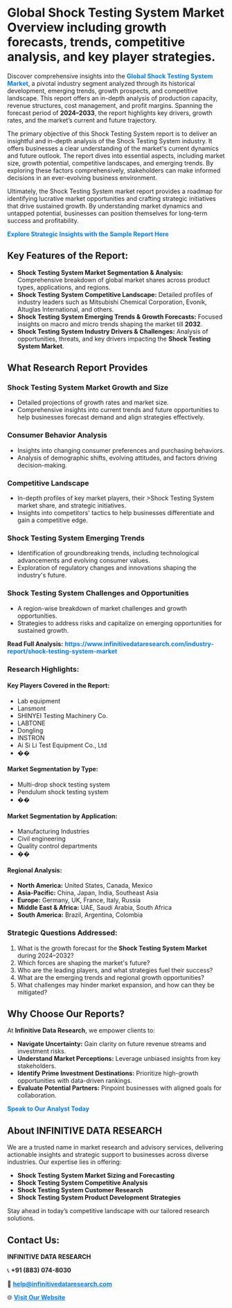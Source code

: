 <h1>Global Shock Testing System Market Overview including growth forecasts, trends, competitive analysis, and key player strategies.</h1>
<p>
Discover comprehensive insights into the 
<a href="https://www.infinitivedataresearch.com/industry-report/shock-testing-system-market" rel="dofollow" style="color: #007BFF; text-decoration: none;"><strong>Global Shock Testing System Market</strong></a>, a pivotal industry segment analyzed through its historical development, emerging trends, growth prospects, and competitive landscape. This report offers an in-depth analysis of production capacity, revenue structures, cost management, and profit margins. Spanning the forecast period of <strong>2024–2033</strong>, the report highlights key drivers, growth rates, and the market’s current and future trajectory.
</p>
<p>
The primary objective of this Shock Testing System report is to deliver an insightful and in-depth analysis of the Shock Testing System industry. It offers businesses a clear understanding of the market's current dynamics and future outlook. The report dives into essential aspects, including market size, growth potential, competitive landscapes, and emerging trends. By exploring these factors comprehensively, stakeholders can make informed decisions in an ever-evolving business environment.
</p>
<p>
Ultimately, the Shock Testing System market report provides a roadmap for identifying lucrative market opportunities and crafting strategic initiatives that drive sustained growth. By understanding market dynamics and untapped potential, businesses can position themselves for long-term success and profitability.
</p>
<p>
<a href="https://www.infinitivedataresearch.com/request-sample/reportId=108766" style="color: #007BFF; text-decoration: none;"><strong>Explore Strategic Insights with the Sample Report Here</strong></a>
</p>

<h2>Key Features of the Report:</h2>
<ul>
<li><strong>Shock Testing System Market Segmentation & Analysis:</strong> Comprehensive breakdown of global market shares across product types, applications, and regions.</li>
<li><strong>Shock Testing System Competitive Landscape:</strong> Detailed profiles of industry leaders such as Mitsubishi Chemical Corporation, Evonik, Altuglas International, and others.</li>
<li><strong>Shock Testing System Emerging Trends & Growth Forecasts:</strong> Focused insights on macro and micro trends shaping the market till <strong>2032</strong>.</li>
<li><strong>Shock Testing System Industry Drivers & Challenges:</strong> Analysis of opportunities, threats, and key drivers impacting the <strong>Shock Testing System Market</strong>.</li>
</ul>

<h2>What Research Report Provides</h2>
<h3>Shock Testing System Market Growth and Size</h3>
<ul>
<li>Detailed projections of growth rates and market size.</li>
<li>Comprehensive insights into current trends and future opportunities to help businesses forecast demand and align strategies effectively.</li>
</ul>

<h3>Consumer Behavior Analysis</h3>
<ul>
<li>Insights into changing consumer preferences and purchasing behaviors.</li>
<li>Analysis of demographic shifts, evolving attitudes, and factors driving decision-making.</li>
</ul>

<h3>Competitive Landscape</h3>
<ul>
<li>In-depth profiles of key market players, their >Shock Testing System market share, and strategic initiatives.</li>
<li>Insights into competitors' tactics to help businesses differentiate and gain a competitive edge.</li>
</ul>

<h3>Shock Testing System Emerging Trends</h3>
<ul>
<li>Identification of groundbreaking trends, including technological advancements and evolving consumer values.</li>
<li>Exploration of regulatory changes and innovations shaping the industry's future.</li>
</ul>

<h3>Shock Testing System Challenges and Opportunities</h3>
<ul>
<li>A region-wise breakdown of market challenges and growth opportunities.</li>
<li>Strategies to address risks and capitalize on emerging opportunities for sustained growth.</li>
</ul>
<p><strong>Read Full Analysis:</strong> <a href="https://www.infinitivedataresearch.com/industry-report/shock-testing-system-market" rel="dofollow" style="color: #007BFF; text-decoration: none;"><strong>https://www.infinitivedataresearch.com/industry-report/shock-testing-system-market</strong></a></p>
<h3>Research Highlights:</h3>
<h4>Key Players Covered in the Report:</h4>
<ul><li>Lab equipment</li><li>Lansmont</li><li>SHINYEI Testing Machinery Co.</li><li>LABTONE</li><li>Dongling</li><li>INSTRON</li><li>Ai Si Li Test Equipment Co., Ltd</li><li>��</li></ul>
<h4>Market Segmentation by Type:</h4>
<ul><li>Multi-drop shock testing system</li><li>Pendulum shock testing system</li><li>��</li></ul>
<h4>Market Segmentation by Application:</h4>
<ul><li>Manufacturing Industries</li><li>Civil engineering</li><li>Quality control departments</li><li>��</li></ul>

<h4>Regional Analysis:</h4>
<ul>
<li><strong>North America:</strong> United States, Canada, Mexico</li>
<li><strong>Asia-Pacific:</strong> China, Japan, India, Southeast Asia</li>
<li><strong>Europe:</strong> Germany, UK, France, Italy, Russia</li>
<li><strong>Middle East & Africa:</strong> UAE, Saudi Arabia, South Africa</li>
<li><strong>South America:</strong> Brazil, Argentina, Colombia</li>
</ul>

<h3>Strategic Questions Addressed:</h3>
<ol>
<li>What is the growth forecast for the <strong>Shock Testing System Market</strong> during 2024–2032?</li>
<li>Which forces are shaping the market's future?</li>
<li>Who are the leading players, and what strategies fuel their success?</li>
<li>What are the emerging trends and regional growth opportunities?</li>
<li>What challenges may hinder market expansion, and how can they be mitigated?</li>
</ol>

<h2>Why Choose Our Reports?</h2>
<p>At <strong>Infinitive Data Research</strong>, we empower clients to:</p>
<ul>
<li><strong>Navigate Uncertainty:</strong> Gain clarity on future revenue streams and investment risks.</li>
<li><strong>Understand Market Perceptions:</strong> Leverage unbiased insights from key stakeholders.</li>
<li><strong>Identify Prime Investment Destinations:</strong> Prioritize high-growth opportunities with data-driven rankings.</li>
<li><strong>Evaluate Potential Partners:</strong> Pinpoint businesses with aligned goals for collaboration.</li>
</ul>
<p><a href="https://www.infinitivedataresearch.com/industry-report/shock-testing-system-market" rel="dofollow" style="color: #007BFF; text-decoration: none;"><strong>Speak to Our Analyst Today</strong></a></p>

<h2>About INFINITIVE DATA RESEARCH</h2>
<p>We are a trusted name in market research and advisory services, delivering actionable insights and strategic support to businesses across diverse industries. Our expertise lies in offering:</p>
<ul>
<li><strong>Shock Testing System Market Sizing and Forecasting</strong></li>
<li><strong>Shock Testing System Competitive Analysis</strong></li>
<li><strong>Shock Testing System Customer Research</strong></li>
<li><strong>Shock Testing System Product Development Strategies</strong></li>
</ul>
<p>Stay ahead in today’s competitive landscape with our tailored research solutions.</p>

<h2>Contact Us:</h2>
<p><strong>INFINITIVE DATA RESEARCH</strong></p>
<p>📞 <strong>+91 (883) 074-8030</strong></p>
<p>📧 <strong><a href="mailto:help@infinitivedataresearch.com" style="color: #007BFF;">help@infinitivedataresearch.com</a></strong></p>
<p>🌐 <strong><a href="https://www.infinitivedataresearch.com" rel="dofollow" style="color: #007BFF;">Visit Our Website</a></strong></p>
